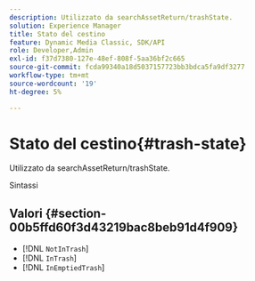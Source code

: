 ```yaml
---
description: Utilizzato da searchAssetReturn/trashState.
solution: Experience Manager
title: Stato del cestino
feature: Dynamic Media Classic, SDK/API
role: Developer,Admin
exl-id: f37d7380-127e-48ef-808f-5aa36bf2c665
source-git-commit: fcda99340a18d5037157723bb3bdca5fa9df3277
workflow-type: tm+mt
source-wordcount: '19'
ht-degree: 5%

---
```


# Stato del cestino{#trash-state}

Utilizzato da searchAssetReturn/trashState.

Sintassi

## Valori {#section-00b5ffd60f3d43219bac8beb91d4f909}

* [!DNL `NotInTrash`]
* [!DNL `InTrash`]
* [!DNL `InEmptiedTrash`]
